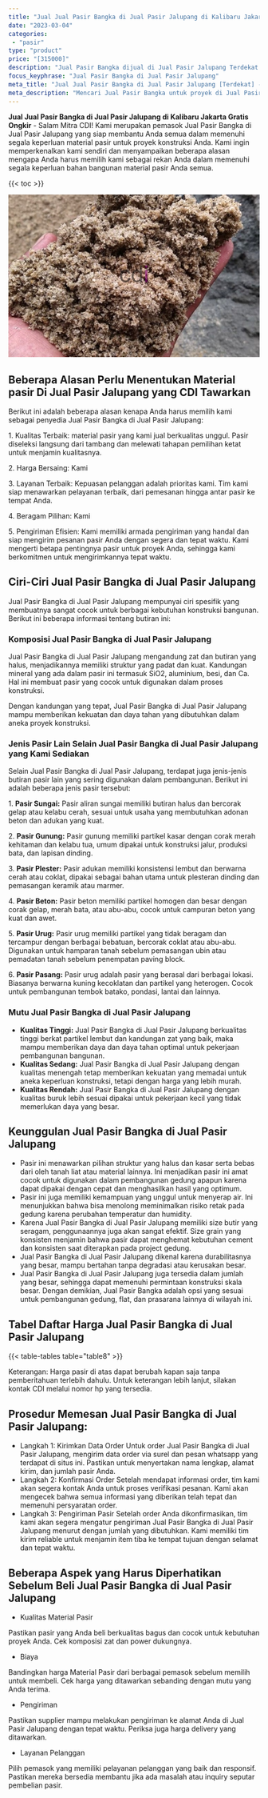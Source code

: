 ```yaml
---
title: "Jual Jual Pasir Bangka di Jual Pasir Jalupang di Kalibaru Jakarta Gratis Ongkir"
date: "2023-03-04"
categories:
 - "pasir"
type: "product"
price: "[315000]"
description: "Jual Pasir Bangka dijual di Jual Pasir Jalupang Terdekat. Jual Pasir Bangka ini sering digunakan dalam proyek konstruksi sebagai bahan campuran yang berkualitas dan halus. Kontak kami untuk mendapatkan informasi lebih lanjut."
focus_keyphrase: "Jual Pasir Bangka di Jual Pasir Jalupang"
meta_title: "Jual Jual Pasir Bangka di Jual Pasir Jalupang [Terdekat] - CDI"
meta_description: "Mencari Jual Pasir Bangka untuk proyek di Jual Pasir Jalupang? Kami menyediakan Jual Pasir Bangka berkualitas untuk material adukan. Raih penawaran terbaik sekarang."
---
```


**Jual Jual Pasir Bangka di Jual Pasir Jalupang di Kalibaru Jakarta Gratis Ongkir** - Salam Mitra CDI! Kami merupakan pemasok Jual Pasir Bangka di Jual Pasir Jalupang yang siap membantu Anda semua dalam memenuhi segala keperluan material pasir untuk proyek konstruksi Anda. Kami ingin memperkenalkan kami sendiri dan menyampaikan beberapa alasan mengapa Anda harus memilih kami sebagai rekan Anda dalam memenuhi segala keperluan bahan bangunan material pasir Anda semua.

{{< toc >}}

![Jual Jual Pasir Bangka di Jual Pasir Jalupang di Kalibaru Jakarta Gratis Ongkir](/images/pasir/pasir-bangunan-42.jpg)

## Beberapa Alasan Perlu Menentukan Material pasir Di Jual Pasir Jalupang yang CDI Tawarkan

Berikut ini adalah beberapa alasan kenapa Anda harus memilih kami sebagai penyedia Jual Pasir Bangka di Jual Pasir Jalupang:

1\.  Kualitas Terbaik: material pasir yang kami jual berkualitas unggul. Pasir diseleksi langsung dari tambang dan melewati tahapan pemilihan ketat untuk menjamin kualitasnya.

2\.  Harga Bersaing: Kami

3\.  Layanan Terbaik: Kepuasan pelanggan adalah prioritas kami. Tim kami siap menawarkan pelayanan terbaik, dari pemesanan hingga antar pasir ke tempat Anda.

4\.  Beragam Pilihan: Kami

5\.  Pengiriman Efisien: Kami memiliki armada pengiriman yang handal dan siap mengirim pesanan pasir Anda dengan segera dan tepat waktu. Kami mengerti betapa pentingnya pasir untuk proyek Anda, sehingga kami berkomitmen untuk mengirimkannya tepat waktu.

## Ciri-Ciri Jual Pasir Bangka di Jual Pasir Jalupang

Jual Pasir Bangka di Jual Pasir Jalupang mempunyai ciri spesifik yang membuatnya sangat cocok untuk berbagai kebutuhan konstruksi bangunan. Berikut ini beberapa informasi tentang butiran ini:

### Komposisi Jual Pasir Bangka di Jual Pasir Jalupang

Jual Pasir Bangka di Jual Pasir Jalupang mengandung zat dan butiran yang halus, menjadikannya memiliki struktur yang padat dan kuat. Kandungan mineral yang ada dalam pasir ini termasuk SiO2, aluminium, besi, dan Ca. Hal ini membuat pasir yang cocok untuk digunakan dalam proses konstruksi.

Dengan kandungan yang tepat, Jual Pasir Bangka di Jual Pasir Jalupang mampu memberikan kekuatan dan daya tahan yang dibutuhkan dalam aneka proyek konstruksi.

### Jenis Pasir Lain Selain Jual Pasir Bangka di Jual Pasir Jalupang yang Kami Sediakan

Selain Jual Pasir Bangka di Jual Pasir Jalupang, terdapat juga jenis-jenis butiran pasir lain yang sering digunakan dalam pembangunan. Berikut ini adalah beberapa jenis pasir tersebut:

1\.  **Pasir Sungai:** Pasir aliran sungai memiliki butiran halus dan bercorak gelap atau kelabu cerah, sesuai untuk usaha yang membutuhkan adonan beton dan adukan yang kuat.

2\.  **Pasir Gunung:** Pasir gunung memiliki partikel kasar dengan corak merah kehitaman dan kelabu tua, umum dipakai untuk konstruksi jalur, produksi bata, dan lapisan dinding.

3\.  **Pasir Plester:** Pasir adukan memiliki konsistensi lembut dan berwarna cerah atau coklat, dipakai sebagai bahan utama untuk plesteran dinding dan pemasangan keramik atau marmer.

4\.  **Pasir Beton:** Pasir beton memiliki partikel homogen dan besar dengan corak gelap, merah bata, atau abu-abu, cocok untuk campuran beton yang kuat dan awet.

5\.  **Pasir Urug:** Pasir urug memiliki partikel yang tidak beragam dan tercampur dengan berbagai bebatuan, bercorak coklat atau abu-abu. Digunakan untuk hamparan tanah sebelum pemasangan ubin atau pemadatan tanah sebelum penempatan paving block.

6\.  **Pasir Pasang:** Pasir urug adalah pasir yang berasal dari berbagai lokasi. Biasanya berwarna kuning kecoklatan dan partikel yang heterogen. Cocok untuk pembangunan tembok batako, pondasi, lantai dan lainnya.

### Mutu Jual Pasir Bangka di Jual Pasir Jalupang

*   **Kualitas Tinggi:** Jual Pasir Bangka di Jual Pasir Jalupang berkualitas tinggi berkat partikel lembut dan kandungan zat yang baik, maka mampu memberikan daya dan daya tahan optimal untuk pekerjaan pembangunan bangunan.
*   **Kualitas Sedang:** Jual Pasir Bangka di Jual Pasir Jalupang dengan kualitas menengah tetap memberikan kekuatan yang memadai untuk aneka keperluan konstruksi, tetapi dengan harga yang lebih murah.
*   **Kualitas Rendah:** Jual Pasir Bangka di Jual Pasir Jalupang dengan kualitas buruk lebih sesuai dipakai untuk pekerjaan kecil yang tidak memerlukan daya yang besar.

## Keunggulan Jual Pasir Bangka di Jual Pasir Jalupang

*   Pasir ini menawarkan pilihan struktur yang halus dan kasar serta bebas dari oleh tanah liat atau material lainnya. Ini menjadikan pasir ini amat cocok untuk digunakan dalam pembangunan gedung apapun karena dapat dipakai dengan cepat dan menghasilkan hasil yang optimum.
*   Pasir ini juga memiliki kemampuan yang unggul untuk menyerap air. Ini menunjukkan bahwa bisa menolong meminimalkan risiko retak pada gedung karena perubahan temperatur dan humidity.
*   Karena Jual Pasir Bangka di Jual Pasir Jalupang memiliki size butir yang seragam, penggunaannya juga akan sangat efektif. Size grain yang konsisten menjamin bahwa pasir dapat menghemat kebutuhan cement dan konsisten saat diterapkan pada project gedung.
*   Jual Pasir Bangka di Jual Pasir Jalupang dikenal karena durabilitasnya yang besar, mampu bertahan tanpa degradasi atau kerusakan besar.
*   Jual Pasir Bangka di Jual Pasir Jalupang juga tersedia dalam jumlah yang besar, sehingga dapat memenuhi permintaan konstruksi skala besar. Dengan demikian, Jual Pasir Bangka adalah opsi yang sesuai untuk pembangunan gedung, flat, dan prasarana lainnya di wilayah ini.

## Tabel Daftar Harga Jual Pasir Bangka di Jual Pasir Jalupang

{{< table-tables table="table8" >}}

Keterangan: Harga pasir di atas dapat berubah kapan saja tanpa pemberitahuan terlebih dahulu. Untuk keterangan lebih lanjut, silakan kontak CDI melalui nomor hp yang tersedia.

## Prosedur Memesan Jual Pasir Bangka di Jual Pasir Jalupang:

*   Langkah 1: Kirimkan Data Order
Untuk order Jual Pasir Bangka di Jual Pasir Jalupang, mengirim data order via surel dan pesan whatsapp yang terdapat di situs ini. Pastikan untuk menyertakan nama lengkap, alamat kirim, dan jumlah pasir Anda.
*   Langkah 2: Konfirmasi Order
Setelah mendapat informasi order, tim kami akan segera kontak Anda untuk proses verifikasi pesanan. Kami akan mengecek bahwa semua informasi yang diberikan telah tepat dan memenuhi persyaratan order.
*   Langkah 3: Pengiriman Pasir
Setelah order Anda dikonfirmasikan, tim kami akan segera mengatur pengiriman Jual Pasir Bangka di Jual Pasir Jalupang menurut dengan jumlah yang dibutuhkan. Kami memiliki tim kirim reliable untuk menjamin item tiba ke tempat tujuan dengan selamat dan tepat waktu.

## Beberapa Aspek yang Harus Diperhatikan Sebelum Beli Jual Pasir Bangka di Jual Pasir Jalupang

*   Kualitas Material Pasir

Pastikan pasir yang Anda beli berkualitas bagus dan cocok untuk kebutuhan proyek Anda. Cek komposisi zat dan power dukungnya.
*   Biaya

Bandingkan harga Material Pasir dari berbagai pemasok sebelum memilih untuk membeli. Cek harga yang ditawarkan sebanding dengan mutu yang Anda terima.
*   Pengiriman

Pastikan supplier mampu melakukan pengiriman ke alamat Anda di Jual Pasir Jalupang dengan tepat waktu. Periksa juga harga delivery yang ditawarkan.
*   Layanan Pelanggan

Pilih pemasok yang memiliki pelayanan pelanggan yang baik dan responsif. Pastikan mereka bersedia membantu jika ada masalah atau inquiry seputar pembelian pasir.